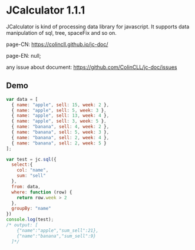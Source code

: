 # JCalculator 1.1.1
JCalculator is kind of processing data library for javascript. It supports data manipulation of sql, tree, spaceFix and so on.

page-CN: https://colincll.github.io/jc-doc/

page-EN: null;

any issue about document: https://github.com/ColinCLL/jc-doc/issues

## Demo
```javascript
var data = [
  { name: "apple", sell: 15, week: 2 },
  { name: "apple", sell: 5, week: 3 },
  { name: "apple", sell: 13, week: 4 },
  { name: "apple", sell: 3, week: 5 },
  { name: "banana", sell: 4, week: 2 },
  { name: "banana", sell: 5, week: 3 },
  { name: "banana", sell: 2, week: 4 },
  { name: "banana", sell: 2, week: 5 }
];

var test = jc.sql({
  select:{
    col: "name",
    sum: "sell"
  },
  from: data,
  where: function (row) {
    return row.week > 2
  },
  groupBy: "name"
})
console.log(test);
/* output: [
    {"name":"apple","sum_sell":21},
    {"name":"banana","sum_sell":9}
  ]*/
```
